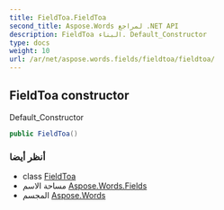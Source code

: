 ```yaml
---
title: FieldToa.FieldToa
second_title: Aspose.Words لمراجع .NET API
description: FieldToa البناء. Default_Constructor
type: docs
weight: 10
url: /ar/net/aspose.words.fields/fieldtoa/fieldtoa/
---
```

## FieldToa constructor

Default_Constructor

```csharp
public FieldToa()
```

### أنظر أيضا

* class [FieldToa](../)
* مساحة الاسم [Aspose.Words.Fields](../../fieldtoa/)
* المجسم [Aspose.Words](../../../)


